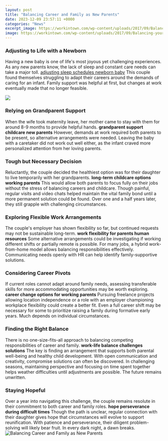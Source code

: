 ```yaml
---
layout: post
title: "Balancing Career and Family as New Parents"
date: 2023-12-09 23:57:11 +0000
categories: "News"
excerpt_image: https://workintown.com/wp-content/uploads/2017/09/Balancing-your-Career-with-Family-Life-e1504636728889.jpg
image: https://workintown.com/wp-content/uploads/2017/09/Balancing-your-Career-with-Family-Life-e1504636728889.jpg
---
```


### Adjusting to Life with a Newborn
Having a new baby is one of life's most joyous yet challenging experiences. As any new parents know, the lack of sleep and constant care needs can take a major toll. [adjusting sleep schedules newborn baby](https://store.fi.io.vn/womens-custom-proud-football-grandma-number-28-personalized-women-v-neck-t-shirt/men&) This couple found themselves struggling to adapt their careers around the demands of caring for an infant. Family support was helpful at first, but changes at work eventually made that no longer feasible. 

![](https://fjwp.s3.amazonaws.com/blog/wp-content/uploads/2021/09/07055822/5-Work-Life-Balance-Tips-for-Dual-Career-Families-2.jpg)
### Relying on Grandparent Support 
When the wife took maternity leave, her mother came to stay with them for around 8-9 months to provide helpful hands. **grandparent support childcare new parents** However, demands at work required both parents to be present, so alternative arrangements were needed. Leaving the baby with a caretaker did not work out well either, as the infant craved more personalized attention from her loving parents. 
### Tough but Necessary Decision 
Reluctantly, the couple decided the healthiest option was for their daughter to live temporarily with her grandparents. **long-term childcare options working parents** This would allow both parents to focus fully on their jobs without the stress of balancing careers and childcare. Though painful, regular visits and video chats helped maintain the vital family bond until a more permanent solution could be found. Over one and a half years later, they still grapple with challenging circumstances.
### Exploring Flexible Work Arrangements  
The couple's employer has shown flexibility so far, but continued requests may not be sustainable long-term. **work flexibility for parents human resources** Some alternative arrangements could be investigating if working different shifts or partially remote is possible. For many jobs, a hybrid work-from-home model allows balancing responsibilities effectively. Communicating needs openly with HR can help identify family-supportive solutions.
### Considering Career Pivots
If current roles cannot adapt around family needs, assessing transferable skills for more accommodating opportunities may be worth exploring. **career change options for working parents** Pursuing freelance projects allowing location independence or a role with an employer championing workplace flexibility could create a better fit. Even a full career shift may be necessary for some to prioritize raising a family during formative early years. Much depends on individual circumstances.
### Finding the Right Balance 
There is no one-size-fits-all approach to balancing competing responsibilities of career and family. **work-life balance challenges solutions** The key is finding an arrangement that supports both parental well-being and healthy child development. With open communication and creativity, compromise solutions can often be discovered. In challenging seasons, maintaining perspective and focusing on time spent together helps weather difficulties until adjustments are possible. The future remains unwritten.
### Staying Hopeful
Over a year into navigating this challenge, the couple remains resolute in their commitment to both career and family roles. **hope perseverance during difficult times** Though the path is unclear, regular connection with their daughter gives hope that circumstances will evolve to support reunification. With patience and perseverance, their diligent problem-solving will likely bear fruit. In every dark night, a dawn breaks.
![Balancing Career and Family as New Parents](https://workintown.com/wp-content/uploads/2017/09/Balancing-your-Career-with-Family-Life-e1504636728889.jpg)
